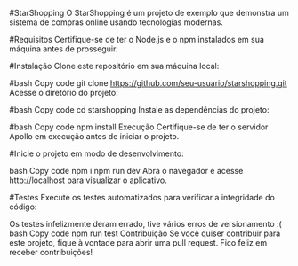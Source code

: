 #StarShopping
O StarShopping é um projeto de exemplo que demonstra um sistema de compras online usando tecnologias modernas.

#Requisitos
Certifique-se de ter o Node.js e o npm instalados em sua máquina antes de prosseguir.

#Instalação
Clone este repositório em sua máquina local:

#bash
Copy code
git clone https://github.com/seu-usuario/starshopping.git
Acesse o diretório do projeto:

#bash
Copy code
cd starshopping
Instale as dependências do projeto:

#bash
Copy code
npm install
Execução
Certifique-se de ter o servidor Apollo em execução antes de iniciar o projeto.

#Inicie o projeto em modo de desenvolvimento:

bash
Copy code
npm i 
npm run dev
Abra o navegador e acesse http://localhost para visualizar o aplicativo.

#Testes
Execute os testes automatizados para verificar a integridade do código:

Os testes infelizmente deram errado, tive vários erros de versionamento :(
bash
Copy code
npm run test
Contribuição
Se você quiser contribuir para este projeto, fique à vontade para abrir uma pull request. Fico feliz em receber contribuições!
